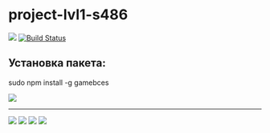 ﻿# project-lvl1-s486
<a href="https://codeclimate.com/github/codeclimate/codeclimate/maintainability"><img src="https://api.codeclimate.com/v1/badges/a99a88d28ad37a79dbf6/maintainability" /></a>
[![Build Status](https://travis-ci.com/ebces/project-lvl1-s486.svg?branch=master)](https://travis-ci.com/ebces/project-lvl1-s486)
<h2>Установка пакета:</h2>
<p>    sudo npm install -g gamebces</p>

<a href="https://asciinema.org/a/CpomlHM4PYD80BnWphmQaxqem" target="_blank"><img src="https://asciinema.org/a/CpomlHM4PYD80BnWphmQaxqem.svg" /></a>
***
<a href="https://asciinema.org/a/05QM6oBIkso5Vr3EBl5hcsENe" target="_blank"><img src="https://asciinema.org/a/05QM6oBIkso5Vr3EBl5hcsENe.svg" /></a>
<a href="https://asciinema.org/a/NcL29d9kG3d24IktjHvZYN7mP" target="_blank"><img src="https://asciinema.org/a/NcL29d9kG3d24IktjHvZYN7mP.svg" /></a>
<a href="https://asciinema.org/a/1z4tmYa5UctPr7pj9VmPrNsL1" target="_blank"><img src="https://asciinema.org/a/1z4tmYa5UctPr7pj9VmPrNsL1.svg" /></a>
<a href="https://asciinema.org/a/EQGRlRk0TzKOgkjRqbz1IYyno" target="_blank"><img src="https://asciinema.org/a/EQGRlRk0TzKOgkjRqbz1IYyno.svg" /></a>



